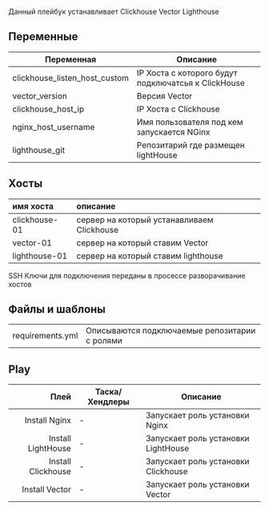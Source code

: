 Данный плейбук устанавливает Clickhouse Vector Lighthouse 

## Переменные
Переменная |Описание
--- | --- |  
clickhouse_listen_host_custom| IP Хоста с которого будут подключатсья к ClickHouse
vector_version | Версия Vector
clickhouse_host_ip | IP Хоста с Clickhouse
nginx_host_username | Имя пользователя под кем запускается NGinx
lighthouse_git | Репозитарий где размещен lightHouse  
## Хосты  
| имя хоста | описание |
| :------------ | :----------------------------------------- |
| clickhouse-01 | сервер на который устанавливаем Clickhouse |
| vector-01     | сервер на который ставим Vector            |
| lighthouse-01 | сервер на который ставим lighthouse |

SSH Ключи для подключения переданы в просессе разворачивание хостов 

## Файлы и шаблоны
|   |   |
|---|---|
requirements.yml | Описываются подключаемые репозитарии с ролями
 
## Play  
Плей | Таска/Хендлеры |Описание
---: | --- | --- 
Install Nginx | - | Запускает роль установки Nginx
Install LightHouse | - | Запускает роль установки LightHouse
Install Clickhouse | - | Запускает роль установки Clickhouse
Install Vector| - | Запускает роль установки Vector  
